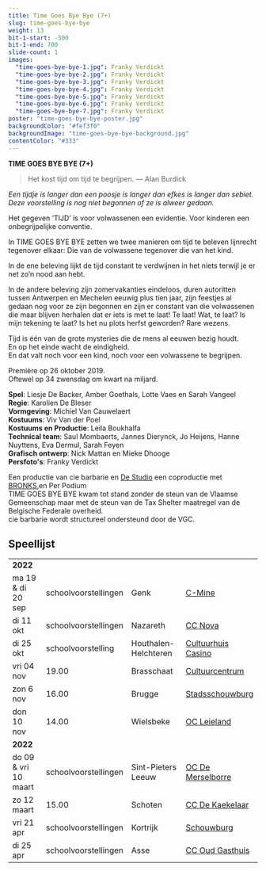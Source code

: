 ```yaml
---
title: Time Goes Bye Bye (7+)
slug: time-goes-bye-bye
weight: 13
bit-1-start: -500
bit-1-end: 700
slide-count: 1
images:
  "time-goes-bye-bye-1.jpg": Franky Verdickt
  "time-goes-bye-bye-2.jpg": Franky Verdickt
  "time-goes-bye-bye-3.jpg": Franky Verdickt
  "time-goes-bye-bye-4.jpg": Franky Verdickt
  "time-goes-bye-bye-5.jpg": Franky Verdickt
  "time-goes-bye-bye-6.jpg": Franky Verdickt
  "time-goes-bye-bye-7.jpg": Franky Verdickt
poster: "time-goes-bye-bye-poster.jpg"
backgroundColor: "#fef3f0"
backgroundImage: "time-goes-bye-bye-background.jpg"
contentColor: "#333"
---
```


**TIME GOES BYE BYE (7+)**<br>

> Het kost tijd om tijd te begrijpen.
> — Alan Burdick

<em>Een tijdje is langer dan een poosje is langer dan efkes is langer dan sebiet.</em><br>
<em>Deze voorstelling is nog niet begonnen of ze is alweer gedaan.</em><br>

Het gegeven ‘TIJD’ is voor volwassenen een evidentie. Voor kinderen een onbegrijpelijke conventie.

In TIME GOES BYE BYE zetten we twee manieren om tijd te beleven lijnrecht tegenover elkaar: Die van de volwassene tegenover die van het kind.

In de ene beleving lijkt de tijd constant te verdwijnen in het niets terwijl je er net zo’n nood aan hebt.

In de andere beleving zijn zomervakanties eindeloos, duren autoritten tussen Antwerpen en Mechelen eeuwig plus tien jaar, zijn feestjes al gedaan nog voor ze zijn begonnen en zijn er constant van die volwassenen die maar blijven herhalen dat er iets is met te laat! Te laat! Wat, te laat? Is mijn tekening te laat? Is het nu plots herfst geworden? Rare wezens.

Tijd is één van de grote mysteries die de mens al eeuwen bezig houdt.<br>
En op het einde wacht de eindigheid.<br>
En dat valt noch voor een kind, noch voor een volwassene te begrijpen.

Première op 26 oktober 2019.<br>
Oftewel op 34 zwensdag om kwart na miljard.<br>

**Spel**: Liesje De Backer, Amber Goethals, Lotte Vaes en Sarah Vangeel<br>
**Regie**: Karolien De Bleser<br>
**Vormgeving**: Michiel Van Cauwelaert<br>
**Kostuums**: Viv Van der Poel<br>
**Kostuums en Productie**: Leila Boukhalfa<br>
**Technical team**: Saul Mombaerts, Jannes Dierynck, Jo Heijens, Hanne Nuyttens, Eva Dermul, Sarah Feyen<br>
**Grafisch ontwerp**: Nick Mattan en Mieke Dhooge<br>
**Persfoto's**: Franky Verdickt<br>

Een productie van cie barbarie en <a href="http://www.destudio.com/">De Studio</a>
een coproductie met <a href="https://www.bronks.be/nl/">BRONKS</a>,en Per Podium<br>
TIME GOES BYE BYE kwam tot stand zonder de steun van de Vlaamse Gemeenschap maar met de steun van de Tax Shelter maatregel van de Belgische Federale overheid.<br>
cie barbarie wordt structureel ondersteund door de VGC.

## Speellijst

<div class="table-responsive">
<table class="speellijst">
<tr><td colspan="5"><strong>2022</strong></td></tr>
<tr><td>ma 19 & di 20 sep</td><td>schoolvoorstellingen</td><td>Genk</td><td><a href="https://www.c-mine.be/">C-Mine</a></td></tr>
<tr><td>di 11 okt</td><td>schoolvoorstellingen</td><td>Nazareth</td><td><a href="https://www.nazareth.be/">CC Nova</a></td></tr>
<tr><td>di 25 okt</td><td>schoolvoorstelling</td><td>Houthalen-Helchteren</td><td><a href="https://casino.houthalen-helchteren.be/">Cultuurhuis Casino</a></td></tr>
<tr><td>vri 04 nov</td><td>19.00</td><td>Brasschaat</td><td><a href="https://www.cultuurcentrumbrasschaat.be/">Cultuurcentrum</a></td></tr>
<tr><td>zon 6 nov</td><td>16.00</td><td>Brugge</td><td><a href="https://www.ccbrugge.be/">Stadsschouwburg</a></td></tr>
<tr><td>don 10 nov</td><td>14.00</td><td>Wielsbeke</td><td><a href="https://www.wielsbeke.be/">OC Leieland</a></td></tr>
<tr><td colspan="5"><strong>2022</strong></td></tr>
<tr><td>do 09 & vri 10 maart</td><td>schoolvoorstellingen</td><td>Sint-Pieters Leeuw</td><td><a href="https://www.brulspl.be/">OC De Merselborre</a></td></tr>
<tr><td>zo 12 maart</td><td>15.00</td><td>Schoten</td><td><a href="https://www.ccschoten.be/">CC De Kaekelaar</a></td></tr>
<tr><td>vri 21 apr</td><td>schoolvoorstellingen</td><td>Kortrijk</td><td><a href="https://www.cultuurcentrumkortrijk.be/">Schouwburg</a></td></tr>
<tr><td>di 25 apr</td><td>schoolvoorstellingen</td><td>Asse</td><td><a href="https://www.ccasse.be/">CC Oud Gasthuis</a></td></tr>

</table>
</div>
